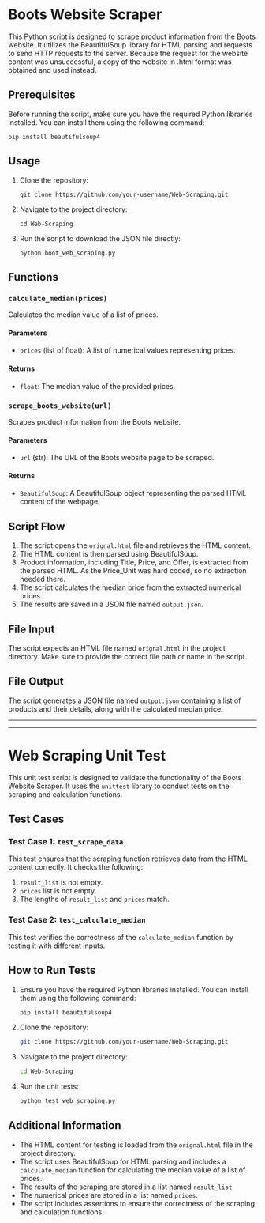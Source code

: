 <h1>Boots Website Scraper</h1>

<p>This Python script is designed to scrape product information from the Boots website. It utilizes the BeautifulSoup library for HTML parsing and requests to send HTTP requests to the server. Because the request for the website content was unsuccessful, a copy of the website in .html format was obtained and used instead.</p>

<h2>Prerequisites</h2>

<p>Before running the script, make sure you have the required Python libraries installed. You can install them using the following command:</p>

<pre><code>pip install beautifulsoup4</code></pre>

<h2>Usage</h2>

<ol>
  <li>Clone the repository:</li>
  <pre><code>git clone https://github.com/your-username/Web-Scraping.git</code></pre>

  <li>Navigate to the project directory:</li>
  <pre><code>cd Web-Scraping</code></pre>

  <li>Run the script to download the JSON file directly:</li>
  <pre><code>python boot_web_scraping.py</code></pre>

</ol>

<h2>Functions</h2>

<h3><code>calculate_median(prices)</code></h3>

<p>Calculates the median value of a list of prices.</p>

<h4>Parameters</h4>

<ul>
  <li><code>prices</code> (list of float): A list of numerical values representing prices.</li>
</ul>

<h4>Returns</h4>

<ul>
  <li><code>float</code>: The median value of the provided prices.</li>
</ul>

<h3><code>scrape_boots_website(url)</code></h3>

<p>Scrapes product information from the Boots website.</p>

<h4>Parameters</h4>

<ul>
  <li><code>url</code> (str): The URL of the Boots website page to be scraped.</li>
</ul>

<h4>Returns</h4>

<ul>
  <li><code>BeautifulSoup</code>: A BeautifulSoup object representing the parsed HTML content of the webpage.</li>
</ul>

<h2>Script Flow</h2>

<ol>
  <li>The script opens the <code>orignal.html</code> file and retrieves the HTML content.</li>
  <li>The HTML content is then parsed using BeautifulSoup.</li>
  <li>Product information, including Title, Price, and Offer, is extracted from the parsed HTML. As the Price_Unit was hard coded, so no extraction needed there.</li>
  <li>The script calculates the median price from the extracted numerical prices.</li>
  <li>The results are saved in a JSON file named <code>output.json</code>.</li>
</ol>

<h2>File Input</h2>

<p>The script expects an HTML file named <code>orignal.html</code> in the project directory. Make sure to provide the correct file path or name in the script.</p>

<h2>File Output</h2>

<p>The script generates a JSON file named <code>output.json</code> containing a list of products and their details, along with the calculated median price.</p>

----------------------------------------
----------------------------------------

# Web Scraping Unit Test

This unit test script is designed to validate the functionality of the Boots Website Scraper. It uses the `unittest` library to conduct tests on the scraping and calculation functions.

## Test Cases

### Test Case 1: `test_scrape_data`

This test ensures that the scraping function retrieves data from the HTML content correctly. It checks the following:
1. `result_list` is not empty.
2. `prices` list is not empty.
3. The lengths of `result_list` and `prices` match.

### Test Case 2: `test_calculate_median`

This test verifies the correctness of the `calculate_median` function by testing it with different inputs.

## How to Run Tests

1. Ensure you have the required Python libraries installed. You can install them using the following command:

    ```bash
    pip install beautifulsoup4
    ```

2. Clone the repository:

    ```bash
    git clone https://github.com/your-username/Web-Scraping.git
    ```

3. Navigate to the project directory:

    ```bash
    cd Web-Scraping
    ```

4. Run the unit tests:

    ```bash
    python test_web_scraping.py
    ```

## Additional Information

- The HTML content for testing is loaded from the `orignal.html` file in the project directory.
- The script uses BeautifulSoup for HTML parsing and includes a `calculate_median` function for calculating the median value of a list of prices.
- The results of the scraping are stored in a list named `result_list`.
- The numerical prices are stored in a list named `prices`.
- The script includes assertions to ensure the correctness of the scraping and calculation functions.

